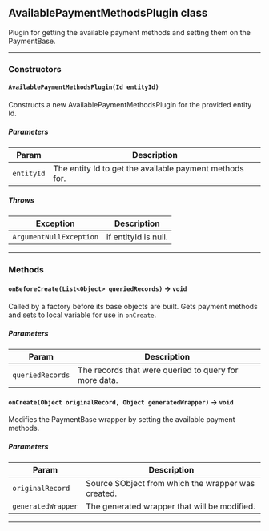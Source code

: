 ## AvailablePaymentMethodsPlugin class

Plugin for getting the available payment methods and setting them on the PaymentBase.

---
### Constructors
<!-- panels:start -->
<!-- div:left-panel -->
#### `AvailablePaymentMethodsPlugin(Id entityId)`

Constructs a new AvailablePaymentMethodsPlugin for the provided entity Id.
##### Parameters
|Param|Description|
|-----|-----------|
|`entityId` |  The entity Id to get the available payment methods for. |

##### Throws
|Exception|Description|
|---------|-----------|
|`ArgumentNullException` |  if entityId is null. |

<!-- panels:end -->
---
### Methods
<!-- panels:start -->
<!-- div:left-panel -->
#### `onBeforeCreate(List<Object> queriedRecords)` → `void`

Called by a factory before its base objects are built. Gets payment methods and sets to local variable for use in `onCreate`.
##### Parameters
|Param|Description|
|-----|-----------|
|`queriedRecords` |  The records that were queried to query for more data. |

<!-- panels:end -->
<!-- panels:start -->
<!-- div:left-panel -->
#### `onCreate(Object originalRecord, Object generatedWrapper)` → `void`

Modifies the PaymentBase wrapper by setting the available payment methods.
##### Parameters
|Param|Description|
|-----|-----------|
|`originalRecord` |  Source SObject from which the wrapper was created. |
|`generatedWrapper` |  The generated wrapper that will be modified. |

<!-- panels:end -->
---
